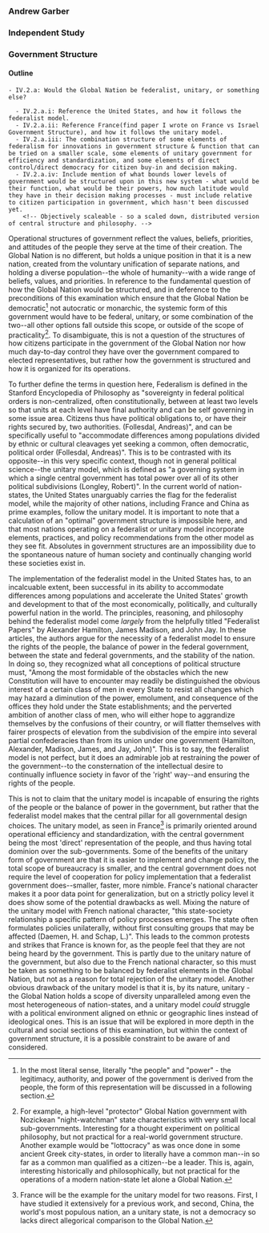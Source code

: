 ### Andrew Garber

### Independent Study

### Government Structure

#### Outline

```
- IV.2.a: Would the Global Nation be federalist, unitary, or something else?

  - IV.2.a.i: Reference the United States, and how it follows the federalist model.
  - IV.2.a.ii: Reference France(find paper I wrote on France vs Israel Government Structure), and how it follows the unitary model.
  - IV.2.a.iii: The combination structure of some elements of federalism for innovations in government structure & function that can be tried on a smaller scale, some elements of unitary government for efficiency and standardization, and some elements of direct control/direct democracy for citizen buy-in and decision making.
  - IV.2.a.iv: Include mention of what bounds lower levels of government would be structured upon in this new system - what would be their function, what would be their powers, how much latitude would they have in their decision making processes - must include relative to citizen participation in government, which hasn't been discussed yet.
    <!-- Objectively scaleable - so a scaled down, distributed version of central structure and philosophy. -->
```

Operational structures of government reflect the values, beliefs, priorities, and attitudes of the people they serve at the time of their creation. The Global Nation is no different, but holds a unique position in that it is a new nation, created from the voluntary unification of separate nations, and holding a diverse population--the whole of humanity--with a wide range of beliefs, values, and priorities. In reference to the fundamental question of how the Global Nation would be structured, and in deference to the preconditions of this examination which ensure that the Global Nation be democratic[^1] not autocratic or monarchic, the systemic form of this government would have to be federal, unitary, or some combination of the two--all other options fall outside this scope, or outside of the scope of practicality[^2]. To disambiguate, this is not a question of the structures of how citizens participate in the government of the Global Nation nor how much day-to-day control they have over the government compared to elected representatives, but rather how the government is structured and how it is organized for its operations.

To further define the terms in question here, Federalism is defined in the Stanford Encyclopedia of Philosophy as "sovereignty in federal political orders is non-centralized, often constitutionally, between at least two levels so that units at each level have final authority and can be self governing in some issue area. Citizens thus have political obligations to, or have their rights secured by, two authorities. (Follesdal, Andreas)", and can be specifically useful to "accommodate differences among populations divided by ethnic or cultural cleavages yet seeking a common, often democratic, political order (Follesdal, Andreas)". This is to be contrasted with its opposite--in this very specific context, though not in general political science--the unitary model, which is defined as "a governing system in which a single central government has total power over all of its other political subdivisions (Longley, Robert)". In the current world of nation-states, the United States unarguably carries the flag for the federalist model, while the majority of other nations, including France and China as prime examples, follow the unitary model. It is important to note that a calculation of an "optimal" government structure is impossible here, and that most nations operating on a federalist or unitary model incorporate elements, practices, and policy recommendations from the other model as they see fit. Absolutes in government structures are an impossibility due to the spontaneous nature of human society and continually changing world these societies exist in.

The implementation of the federalist model in the United States has, to an incalcuable extent, been successful in its ability to accommodate differences among populations and accelerate the United States' growth and development to that of the most economically, politically, and culturally powerful nation in the world. The principles, reasoning, and philosophy behind the federalist model come _largely_ from the helpfully titled "Federalist Papers" by Alexander Hamilton, James Madison, and John Jay. In these articles, the authors argue for the necessity of a federalist model to ensure the rights of the people, the balance of power in the federal government, between the state and federal governments, and the stability of the nation. In doing so, they recognized what all conceptions of political structure must, "Among the most formidable of the obstacles which the new Constitution will have to encounter may readily be distinguished the obvious interest of a certain class of men in every State to resist all changes which may hazard a diminution of the power, emolument, and consequence of the offices they hold under the State establishments; and the perverted ambition of another class of men, who will either hope to aggrandize themselves by the confusions of their country, or will flatter themselves with fairer prospects of elevation from the subdivision of the empire into several partial confederacies than from its union under one government (Hamilton, Alexander, Madison, James, and Jay, John)". This is to say, the federalist model is not perfect, but it does an admirable job at restraining the power of the government--to the consternation of the intellectual desire to continually influence society in favor of the 'right' way--and ensuring the rights of the people.

This is not to claim that the unitary model is incapable of ensuring the rights of the people or the balance of power in the government, but rather that the federalist model makes that the central pillar for all governmental design choices. The unitary model, as seen in France[^3] is primarily oriented around operational efficiency and standardization, with the central government being the most 'direct' representation of the people, and thus having total dominion over the sub-governments. Some of the benefits of the unitary form of government are that it is easier to implement and change policy, the total scope of bureaucracy is smaller, and the central government does not require the level of cooperation for policy implementation that a federalist government does--smaller, faster, more nimble. France's national character makes it a poor data point for generalization, but on a strictly policy level it does show some of the potential drawbacks as well. Mixing the nature of the unitary model with French national character, "this state-society relationship a specific pattern of policy processes emerges. The state often formulates policies unilaterally, without first consulting groups that may be affected (Daemen, H. and Schap, L.)". This leads to the common protests and strikes that France is known for, as the people feel that they are not being heard by the government. This is partly due to the unitary nature of the government, but also due to the French national character, so this must be taken as something to be balanced by federalist elements in the Global Nation, but not as a reason for total rejection of the unitary model. Another obvious drawback of the unitary model is that it is, by its nature, unitary - the Global Nation holds a scope of diversity unparalleled among even the most heterogeneous of nation-states, and a unitary model _could_ struggle with a political environment aligned on ethnic or geographic lines instead of ideological ones. This is an issue that will be explored in more depth in the cultural and social sections of this examination, but within the context of government structure, it is a possible constraint to be aware of and considered.

<!-- Okay, so now on to combination to objectively scaleable with what the lower bounds look like. -->

[^1]: In the most literal sense, literally "the people" and "power" - the legitimacy, authority, and power of the government is derived from the people, the form of this representation will be discussed in a following section.
[^2]: For example, a high-level "protector" Global Nation government with Nozickean "night-watchman" state characteristics with very small local sub-governments. Interesting for a thought experiment on political philosophy, but not practical for a real-world government structure. Another example would be "lottocracy" as was once done in some ancient Greek city-states, in order to literally have a common man--in so far as a common man qualified as a citizen--be a leader. This is, again, interesting historically and philosophically, but not practical for the operations of a modern nation-state let alone a Global Nation.
[^3]: France will be the example for the unitary model for two reasons. First, I have studied it extensively for a previous work, and second, China, the world's most populous nation, an a unitary state, is not a democracy so lacks direct allegorical comparison to the Global Nation.
